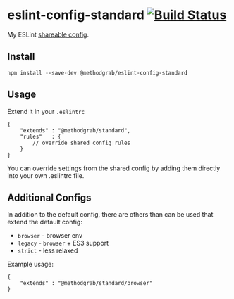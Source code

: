 # eslint-config-standard [![Build Status](https://travis-ci.org/MethodGrab/eslint-config-standard.svg?branch=master)](https://travis-ci.org/MethodGrab/eslint-config-standard)

My ESLint [shareable config](http://eslint.org/docs/developer-guide/shareable-configs).  


## Install
```
npm install --save-dev @methodgrab/eslint-config-standard
```


## Usage
Extend it in your `.eslintrc`
```
{
	"extends" : "@methodgrab/standard",
	"rules"   : {
		// override shared config rules
	}
}
```

You can override settings from the shared config by adding them directly into your own .eslintrc file.


## Additional Configs
In addition to the default config, there are others than can be used that extend the default config:
* `browser` - browser env
* `legacy` - `browser` + ES3 support
* `strict` - less relaxed

Example usage:
```
{
	"extends" : "@methodgrab/standard/browser"
}
```
